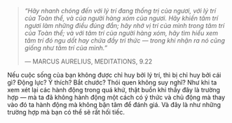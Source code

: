 > _“Hãy nhanh chóng đến với lý trí đang thống trị của ngươi, với lý trí của Toàn thể, và của người hàng xóm của ngươi. Hãy khiến tâm trí ngươi làm những điều đúng đắn; hãy nhớ vị trí của mình trong tâm trí của Toàn thể; và với tâm trí của người hàng xóm, hãy tìm hiểu xem tâm trí đó ngu dốt hay chứa đầy tri thức — trong khi nhận ra nó cũng giống như tâm trí của mình.”_
> 
> — MARCUS AURELIUS, MEDITATIONS, 9.22

Nếu cuộc sống của bạn không được chỉ huy bởi lý trí, thì bị chỉ huy bởi cái gì? Động lực? Ý thích? Bắt chước? Thói quen không suy nghĩ? Như khi ta xem xét lại các hành động trong quá khứ, thật buồn khi thấy đây là trường hợp — mà ta đã không hành động một cách có ý thức và chủ động mà thay vào đó ta hành động mà không bận tâm để đánh giá. Và đây là như những trường hợp mà bạn có thể sẽ rất hối tiếc.